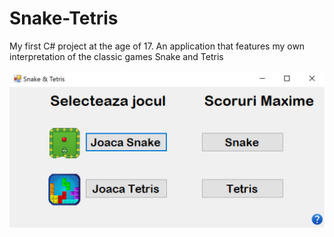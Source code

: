 # Snake-Tetris
My first C# project at the age of 17. An application that features my own interpretation of the classic games Snake and Tetris

![alt text](https://github.com/ABNegrea/Snake-Tetris/blob/main/Unimplemented%20Photos/Screenshot_1.png?raw=true)
